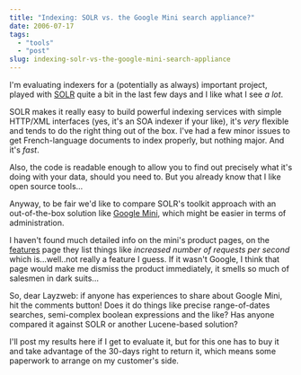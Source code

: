 ```yaml
---
title: "Indexing: SOLR vs. the Google Mini search appliance?"
date: 2006-07-17
tags: 
  - "tools"
  - "post"
slug: indexing-solr-vs-the-google-mini-search-appliance
---
```


I'm evaluating indexers for a (potentially as always) important project, played with [SOLR](http://incubator.apache.org/solr/) quite a bit in the last few days and I like what I see _a lot_.

SOLR makes it really easy to build powerful indexing services with simple HTTP/XML interfaces (yes, it's an SOA indexer if your like), it's _very_ flexible and tends to do the right thing out of the box. I've had a few minor issues to get French-language documents to index properly, but nothing major. And it's _fast_.

Also, the code is readable enough to allow you to find out precisely what it's doing with your data, should you need to. But you already know that I like open source tools...

Anyway, to be fair we'd like to compare SOLR's toolkit approach with an out-of-the-box solution like [Google Mini](http://www.google.com/enterprise/mini/), which might be easier in terms of administration.

I haven't found much detailed info on the mini's product pages, on the [features](http://www.google.com/enterprise/mini/features.html) page they list things like _increased number of requests per second_ which is...well..not really a feature I guess. If it wasn't Google, I think that page would make me dismiss the product immediately, it smells so much of salesmen in dark suits...

So, dear Layzweb: if anyone has experiences to share about Google Mini, hit the comments button! Does it do things like precise range-of-dates searches, semi-complex boolean expressions and the like? Has anyone compared it against SOLR or another Lucene-based solution?

I'll post my results here if I get to evaluate it, but for this one has to buy it and take advantage of the 30-days right to return it, which means some paperwork to arrange on my customer's side.
